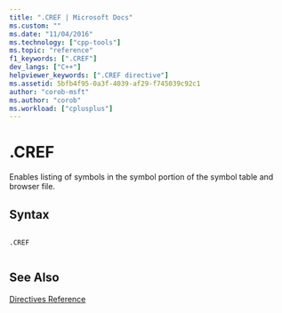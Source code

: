 ```yaml
---
title: ".CREF | Microsoft Docs"
ms.custom: ""
ms.date: "11/04/2016"
ms.technology: ["cpp-tools"]
ms.topic: "reference"
f1_keywords: [".CREF"]
dev_langs: ["C++"]
helpviewer_keywords: [".CREF directive"]
ms.assetid: 5bfb4f95-0a3f-4039-af29-f745039c92c1
author: "corob-msft"
ms.author: "corob"
ms.workload: ["cplusplus"]
---
```

# .CREF
Enables listing of symbols in the symbol portion of the symbol table and browser file.  
  
## Syntax  
  
```  
  
.CREF  
  
```  
  
## See Also  
 [Directives Reference](../../assembler/masm/directives-reference.md)